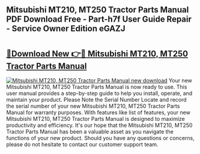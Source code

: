 ## Mitsubishi MT210, MT250 Tractor Parts Manual PDF Download Free - Part-h7f User Guide Repair - Service Owner Edition eGAZJ

# <h2><a href="http://bc64888.oget.top/?id=Mitsubishi+MT210%2c+MT250+Tractor+Parts+Manual">🔗Download New 👉🔴 Mitsubishi MT210, MT250 Tractor Parts Manual</a></h2>

[![Mitsubishi MT210, MT250 Tractor Parts Manual new download](https://i.imgur.com/5g1atiW.png)](http://bc64888.oget.top/?id=Mitsubishi+MT210%2c+MT250+Tractor+Parts+Manual)
Your new Mitsubishi MT210, MT250 Tractor Parts Manual is now ready to use. This user manual provides a step-by-step guide to help you install, operate, and maintain your product. Please Note the Serial Number Locate and record the serial number of your new Mitsubishi MT210, MT250 Tractor Parts Manual for warranty purposes. With features like list of features, your new Mitsubishi MT210, MT250 Tractor Parts Manual is designed to maximize productivity and efficiency. It's our hope that the Mitsubishi MT210, MT250 Tractor Parts Manual has been a valuable asset as you navigate the functions of your new product. Should you have any questions or concerns, please do not hesitate to contact our customer support team.

